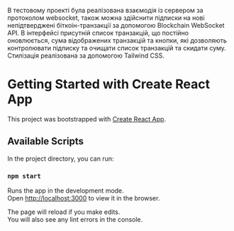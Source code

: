 В тестовому проекті була реалізована взаємодія із сервером за протоколом websocket, також можна здійснити підписки на нові непідтверджені біткоін-транзакції за допомогою
Blockchain WebSocket API. В інтерфейсі присутній список транзакцій, що постійно оновлюється, сума відображених транзакцій та кнопки, які дозволяють контролювати підписку та очищати список транзакцій та скидати суму.
Стилізація реалізована за допомогою Tailwind CSS.

# Getting Started with Create React App

This project was bootstrapped with [Create React App](https://github.com/facebook/create-react-app).

## Available Scripts

In the project directory, you can run:

### `npm start`

Runs the app in the development mode.\
Open [http://localhost:3000](http://localhost:3000) to view it in the browser.

The page will reload if you make edits.\
You will also see any lint errors in the console.
